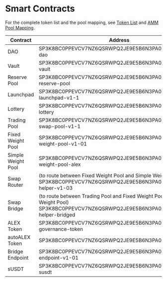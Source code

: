 # Smart Contracts

For the complete token list and the pool mapping, see [Token List](token-list.md) and [AMM Pool Mapping](amm-pool-mapping.md).

<table><thead><tr><th width="167">Contract</th><th>Address</th></tr></thead><tbody><tr><td>DAO</td><td>SP3K8BC0PPEVCV7NZ6QSRWPQ2JE9E5B6N3PA0KBR9.executor-dao</td></tr><tr><td>Vault</td><td>SP3K8BC0PPEVCV7NZ6QSRWPQ2JE9E5B6N3PA0KBR9.alex-vault</td></tr><tr><td>Reserve Pool</td><td>SP3K8BC0PPEVCV7NZ6QSRWPQ2JE9E5B6N3PA0KBR9.alex-reserve-pool</td></tr><tr><td>Launchpad</td><td>SP3K8BC0PPEVCV7NZ6QSRWPQ2JE9E5B6N3PA0KBR9.alex-launchpad-v1-1</td></tr><tr><td>Lottery</td><td>SP3K8BC0PPEVCV7NZ6QSRWPQ2JE9E5B6N3PA0KBR9.alex-lottery</td></tr><tr><td>Trading Pool</td><td>SP3K8BC0PPEVCV7NZ6QSRWPQ2JE9E5B6N3PA0KBR9.amm-swap-pool-v1-1</td></tr><tr><td>Fixed Weight Pool</td><td>SP3K8BC0PPEVCV7NZ6QSRWPQ2JE9E5B6N3PA0KBR9.fixed-weight-pool-v1-01</td></tr><tr><td>Simple Weight Pool</td><td>SP3K8BC0PPEVCV7NZ6QSRWPQ2JE9E5B6N3PA0KBR9.simple-weight-pool-alex</td></tr><tr><td>Swap Router</td><td>(to route between Fixed Weight Pool and Simple Weight Pool)<br>SP3K8BC0PPEVCV7NZ6QSRWPQ2JE9E5B6N3PA0KBR9.swap-helper-v1-03</td></tr><tr><td>Swap Bridge </td><td>(to route between Trading Pool and Fixed Weight Pool / Simple Weight Pool)<br>SP3K8BC0PPEVCV7NZ6QSRWPQ2JE9E5B6N3PA0KBR9.swap-helper-bridged</td></tr><tr><td>ALEX Token</td><td>SP3K8BC0PPEVCV7NZ6QSRWPQ2JE9E5B6N3PA0KBR9.age000-governance-token</td></tr><tr><td>autoALEX Token</td><td>SP3K8BC0PPEVCV7NZ6QSRWPQ2JE9E5B6N3PA0KBR9.auto-alex</td></tr><tr><td>Bridge Endpoint</td><td>SP3K8BC0PPEVCV7NZ6QSRWPQ2JE9E5B6N3PA0KBR9.bridge-endpoint-v1-01</td></tr><tr><td>sUSDT</td><td>SP3K8BC0PPEVCV7NZ6QSRWPQ2JE9E5B6N3PA0KBR9.token-susdt</td></tr></tbody></table>
